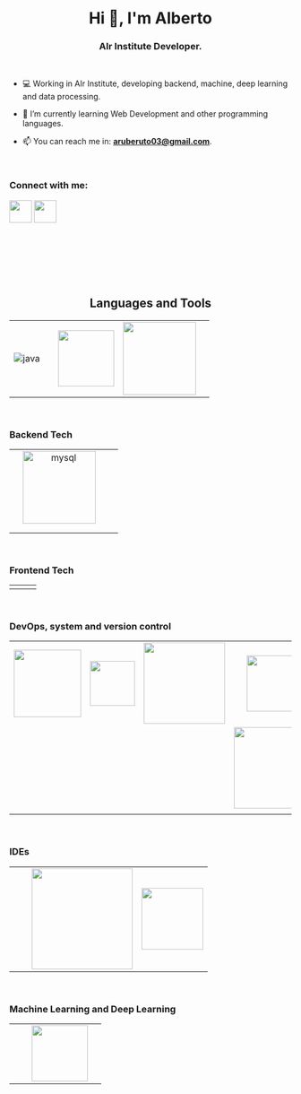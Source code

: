 <h1 align="center">Hi 👋, I'm Alberto</h1>
<h3 align="center">AIr Institute Developer.</h3>

<br>

<!-- <p align="right"> <h3>Profile Views :-</h3> <img src="https://komarev.com/ghpvc/?username=adam-pw&label=Profile%20views&color=0e75b6&style=flat" 
    alt="adam-pw" /> 
  </p>

<br>
-->
<!-- <p><img align="right" src="https://github.com/Adam-pw/Adam-pw/blob/main/animation_500_kxa883sd.gif" alt="gif" /></p> -->


- ‍💻 Working in AIr Institute, developing backend, machine, deep learning and data processing.

- 🌱 I’m currently learning Web Development and other programming languages.

- 📫 You can reach me in: **aruberuto03@gmail.com**.

<br>

<h3 align="left">Connect with me:</h3>
  <a href="https://www.linkedin.com/in/alberto-rodr%C3%ADguez-p%C3%A9rez-876083268/" target="blank"><img align="center"
      src="https://raw.githubusercontent.com/rahuldkjain/github-profile-readme-generator/master/src/images/icons/Social/linked-in-alt.svg"
      alt="" height="40" width="40" /></a>
  <a href="https://www.instagram.com/albertorompeventanas/" target="blank"><img align="center"
      src="https://th.bing.com/th/id/R.735dda68880a385ce8cc5be4f3c5fcd6?rik=qSxRw2lCZYy9Mw&riu=http%3a%2f%2fpngimg.com%2fuploads%2finstagram%2finstagram_PNG11.png&ehk=QVCbfkCKi8pJLF08bRkS%2fLeMqLTnJQf402WRaIdN6jE%3d&risl=&pid=ImgRaw&r=0"
      alt="" height="40" width="40" /></a>


<br>
<br>
<br>
<br>
<!-- <br>
<br>
<br> -->
<br>
<br>
<br>

<h2 align="center">Languages and Tools</h2>
<table border="0">
  <tr>
    <td align="center"><img src="https://www.vectorlogo.zone/logos/java/java-ar21.svg" alt="java"></td>
    <td align="center"><img src="https://www.vectorlogo.zone/logos/python/python-horizontal.svg" alt="" width=""></td>
    <td align="center"><img src="https://i1.wp.com/filipjaniszewski.com/wp-content/uploads/2016/12/C-PNG-Clipart.png?fit=550%2C380" alt="" width="100"></td>
    <td align="center"><img src="https://www.vectorlogo.zone/logos/javascript/javascript-horizontal.svg" alt="" width="130"></td>
    <td align="center"><img src="https://www.vectorlogo.zone/logos/typescriptlang/typescriptlang-ar21.svg" alt="" width=""></td>
  </tr>
</table>

<br>
<h3 align="left">Backend Tech</h3>
<table border="0">
  <tr>
    <td align="center"><img src="https://www.vectorlogo.zone/logos/hibernate/hibernate-ar21.svg" alt="" width=""></td>
    <td align="center"><img src="https://www.vectorlogo.zone/logos/mysql/mysql-horizontal.svg" alt="mysql" width="130"></td>
    <td align="center"><img src="https://www.vectorlogo.zone/logos/firebase/firebase-ar21.svg" alt="" width=""></td>
    <td align="center"><img src="https://www.vectorlogo.zone/logos/sqlite/sqlite-ar21.svg" alt="" width=""></td>
  </tr>
  <tr>
    <td align="center"><img src="https://www.vectorlogo.zone/logos/npmjs/npmjs-ar21.svg" alt="" width=""></td>
    <td align="center"><img src="https://www.vectorlogo.zone/logos/nodejs/nodejs-horizontal.svg" alt="" width=""></td>
    <td align="center"><img src="https://www.vectorlogo.zone/logos/apache_maven/apache_maven-ar21.svg" alt="" width=""></td>
    <td align="center"><img src="https://www.vectorlogo.zone/logos/gradle/gradle-ar21.svg" alt="" width=""></td>
  </tr>
  <tr>
    <td align="center"><img src="https://www.vectorlogo.zone/logos/android/android-ar21.svg" alt="" width=""></td>
  </tr>
</table>

<br>
<h3 align="left">Frontend Tech</h3>
<table border="0">
  <tr>
    <td align="center"><img src="https://www.vectorlogo.zone/logos/w3_html5/w3_html5-ar21.svg" alt="" width=""></td>
    <td align="center"><img src="https://www.vectorlogo.zone/logos/w3_css/w3_css-ar21.svg" alt="" width=""></td>
    <td align="center"><img src="https://www.vectorlogo.zone/logos/vuejs/vuejs-ar21.svg" alt="" width=""></td>
  </tr>
</table>

<br>
<h3 align="left">DevOps, system and version control</h3>
<table border="0">
  <tr>
    <td align="center"><img src="https://api.octoperf.com/doc/monitoring/create-connection/microsoft-windows/img/windows-logo.png" alt="" width="120"></td>
    <td align="center"><img src="https://upload.vectorlogo.zone/logos/microsoft_powershell/images/1ba9f345-6513-4bef-a85e-4636d21b98b7.svg" alt="" width="80"></td>
    <td align="center"><img src="https://www.vectorlogo.zone/logos/linux/linux-ar21.svg" alt="" width="145"></td>
    <td align="center"><img src="https://www.vectorlogo.zone/logos/gnu_bash/gnu_bash-official.svg" alt="" width="100"></td>
  </tr>
  <tr>
    <td align="center"><img src="https://www.vectorlogo.zone/logos/git-scm/git-scm-ar21.svg" alt="" width=""></td>
    <td align="center"><img src="https://www.vectorlogo.zone/logos/github/github-ar21.svg" alt="" width=""></td>
    <td align="center"><img src="https://www.vectorlogo.zone/logos/gitlab/gitlab-ar21.svg" alt="" width=""></td>
    <td align="center"><img src="https://www.vectorlogo.zone/logos/giteaio/giteaio-ar21.svg" alt="" width="145"></td>
  </tr>
  <tr>
    <td align="center"><img src="https://www.vectorlogo.zone/logos/getpostman/getpostman-ar21.svg" alt="" width=""></td>
    <td align="center"><img src="https://www.vectorlogo.zone/logos/jenkins/jenkins-ar21.svg" alt="" width=""></td>
    <td align="center"><img src="https://www.vectorlogo.zone/logos/docker/docker-ar21.svg" alt="" width=""></td>
  </tr>
</table>


<br>
<h3 align="left">IDEs</h3>
<table border="0">
  <tr>
    <td align="center"><img src="https://www.vectorlogo.zone/logos/visualstudio_code/visualstudio_code-ar21.svg" alt="" width=""></td>
    <td align="center"><img src="https://www.vectorlogo.zone/logos/jetbrains/jetbrains-ar21.svg" alt="" width=""></td>
    <td align="center"><img src="https://www.andreszsogon.com/wp-content/uploads/logo_apache_netbeans_cordova-300x94.png" alt="" width="180"></td>
    <td align="center"><img src="https://th.bing.com/th/id/R.99f307973d55dadbdd26425b722e5430?rik=13HLP0n%2f5OVc0w&riu=http%3a%2f%2feclipse.org%2forg%2fartwork%2fimages%2feclipse_ide_logo.png&ehk=IF9%2bgPNa68PTjpSC3ngwZBPnRE9T%2bQDHjFhspI54zCs%3d&risl=&pid=ImgRaw&r=0" alt="" width="110"></td>
  </tr>
</table>

<br>
<h3 align="left">Machine Learning and Deep Learning</h3>
<table border="0">
  <tr>
    <td align="center"><img src="https://www.vectorlogo.zone/logos/tensorflow/tensorflow-ar21.svg" alt="" width=""></td>
    <td align="center"><img src="https://www.vectorlogo.zone/logos/pytorch/pytorch-ar21.svg" alt="" width=""></td>
    <td align="center"><img src="https://upload.vectorlogo.zone/logos/pydata_pandas/images/3379b038-0796-45fe-8467-3fba66c10b70.svg" alt="" width="100"></td>
    <td align="center"><img src="https://www.vectorlogo.zone/logos/numpy/numpy-ar21.svg" alt="" width=""></td>
  </tr>
</table>
<br>


<!-- <h3>Statistical Data :-</h3>
<p><img align="center"
    src="https://github-readme-stats.vercel.app/api/top-langs?username=adam-pw&show_icons=true&locale=en&bg_color=0d1117&text_color=ffffff&layout=compact"
    alt="adam-pw" 
    bg_color=#808080/></p>

<br>

<p>&nbsp;<img align="center" src="https://github-readme-stats.vercel.app/api?username=adam-pw&show_icons=true&locale=en&bg_color=0d1117&text_color=ffffff&repo=convoychat"
    alt="adam-pw" /></p>

<br>

<p><img align="center" src="https://github-readme-streak-stats.herokuapp.com/?user=Adam-pw&theme=dark&background=0d1117&date_format=M%20j%5B%2C%20Y%5D" alt="adam-pw" /></p>
      
<p align="left"> <a href="https://twitter.com/" target="blank"><img
      src="https://img.shields.io/twitter/follow/?logo=twitter&style=for-the-badge" alt="" /></a> </p> -->
